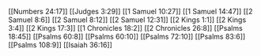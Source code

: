 [[Numbers 24:17]]
[[Judges 3:29]]
[[1 Samuel 10:27]]
[[1 Samuel 14:47]]
[[2 Samuel 8:6]]
[[2 Samuel 8:12]]
[[2 Samuel 12:31]]
[[2 Kings 1:1]]
[[2 Kings 3:4]]
[[2 Kings 17:3]]
[[1 Chronicles 18:2]]
[[2 Chronicles 26:8]]
[[Psalms 18:45]]
[[Psalms 60:8]]
[[Psalms 60:10]]
[[Psalms 72:10]]
[[Psalms 83:6]]
[[Psalms 108:9]]
[[Isaiah 36:16]]

